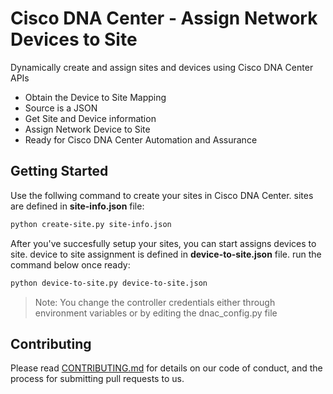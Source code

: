 # Cisco DNA Center - Assign Network Devices to Site

Dynamically create and assign sites and devices using Cisco DNA Center APIs
- Obtain the Device to Site Mapping
- Source is a JSON 
- Get Site and Device information
- Assign Network Device to Site
- Ready for Cisco DNA Center Automation and Assurance

## Getting Started
Use the follwing command to create your sites in Cisco DNA Center. sites are defined in **site-info.json** file:

```bash
python create-site.py site-info.json
```

After you've succesfully setup your sites, you can start assigns devices to site. device to site assignment is defined in **device-to-site.json** file. run the command below once ready: 
```bash
python device-to-site.py device-to-site.json
```

> Note: You change the controller credentials either through environment variables or by editing the dnac_config.py file

## Contributing

Please read [CONTRIBUTING.md](./CONTRIBUTING.md) for details on our code of conduct, and the process for submitting pull requests to us.
